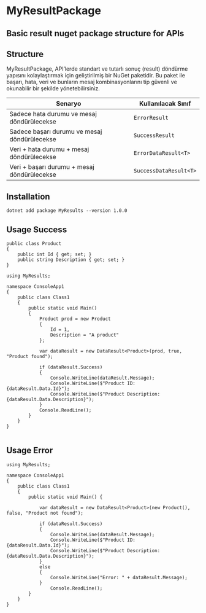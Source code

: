 # MyResultPackage

## Basic result nuget package structure for APIs

## Structure
MyResultPackage, API’lerde standart ve tutarlı sonuç (result) döndürme yapısını kolaylaştırmak için geliştirilmiş bir NuGet paketidir.
Bu paket ile başarı, hata, veri ve bunların mesaj kombinasyonlarını tip güvenli ve okunabilir bir şekilde yönetebilirsiniz.

| Senaryo | Kullanılacak Sınıf |
|---------|--------------------|
| Sadece hata durumu ve mesaj döndürülecekse | `ErrorResult` |
| Sadece başarı durumu ve mesaj döndürülecekse | `SuccessResult` |
| Veri + hata durumu + mesaj döndürülecekse | `ErrorDataResult<T>` |
| Veri + başarı durumu + mesaj döndürülecekse | `SuccessDataResult<T>` |




## Installation
```
dotnet add package MyResults --version 1.0.0
```
## Usage Success

```
public class Product
{
    public int Id { get; set; }
    public string Description { get; set; }
}

using MyResults;

namespace ConsoleApp1
{
    public class Class1
    {
        public static void Main()
        {
            Product prod = new Product
            {
                Id = 1,
                Description = "A product"
            };

            var dataResult = new DataResult<Product>(prod, true, "Product found");

            if (dataResult.Success)
            {
                Console.WriteLine(dataResult.Message);
                Console.WriteLine($"Product ID: {dataResult.Data.Id}");
                Console.WriteLine($"Product Description: {dataResult.Data.Description}");
            }
            Console.ReadLine();
        }
    }
}


```

## Usage Error

```
using MyResults;

namespace ConsoleApp1
{
    public class Class1
    {
        public static void Main() { 

            var dataResult = new DataResult<Product>(new Product(), false, "Product not found");

            if (dataResult.Success)
            {
                Console.WriteLine(dataResult.Message);
                Console.WriteLine($"Product ID: {dataResult.Data.Id}");
                Console.WriteLine($"Product Description: {dataResult.Data.Description}");
            }
            else
            {
                Console.WriteLine("Error: " + dataResult.Message);
            }
                Console.ReadLine();
        }
    }
}

```
